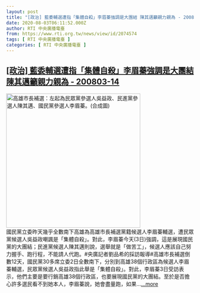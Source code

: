```yaml
---
layout: post
title: "[政治] 藍委輔選遭指「集體自殺」李眉蓁強調是大團結 陳其邁籲親力親為 - 200803-14"
date: 2020-08-03T06:11:52.000Z
author: RTI 中央廣播電臺
from: https://www.rti.org.tw/news/view/id/2074574
tags: [ RTI 中央廣播電臺 ]
categories: [ RTI 中央廣播電臺 ]
---
```

<!--1596435112000-->
[[政治] 藍委輔選遭指「集體自殺」李眉蓁強調是大團結 陳其邁籲親力親為 - 200803-14](https://www.rti.org.tw/news/view/id/2074574)
------

<div>
<img src="https://static.rti.org.tw/assets/thumbnails/2020/06/24/21b18729c1fa49b47198ddf05d3dc314.jpg" width="360" alt="高雄市長補選：左起為民眾黨參選人吳益政、民進黨參選人陳其邁、國民黨參選人李眉蓁。(合成圖)" title="高雄市長補選：左起為民眾黨參選人吳益政、民進黨參選人陳其邁、國民黨參選人李眉蓁。(合成圖)"><br>國民黨立委昨天幾乎全數南下高雄為高雄市長補選黨籍候選人李眉蓁輔選，遭民眾黨候選人吳益政嘲諷是「集體自殺」。對此，李眉蓁今天(3日)強調，這是展現國民黨的大團結；民進黨候選人陳其邁則說，選舉就是「做苦工」，候選人應該自己努力握手、跑行程，不能請人代跑。#央廣記者劉品希的採訪報導#高雄市長補選倒數12天，國民黨30多席立委2日全數南下，分別到高雄38個行政區為候選人李眉蓁輔選，民眾黨候選人吳益政指此舉是「集體自殺」。對此，李眉蓁3日受訪表示，他們主要是要行銷高雄38個行政區，也要展現國民黨的大團結。至於是否擔心許多選民看不到她本人，李眉蓁說，她會盡量跑，如果...<a target="_blank" href="https://www.rti.org.tw/news/view/id/2074574">...more</a>
</div>
